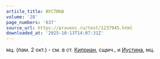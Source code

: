 ```yaml
---
article_title: ИУСТИНА
volume: '28'
page_numbers: '637'
source_url: https://pravenc.ru/text/1237945.html
downloaded_at: '2025-10-13T14:07:31Z'
---
```


мц. (пам. 2 окт.) - см. в ст. [Киприан](https://pravenc.ru/text/Киприан.html), сщмч., и [Иустина](https://pravenc.ru/text/Иустина.html), мц.
